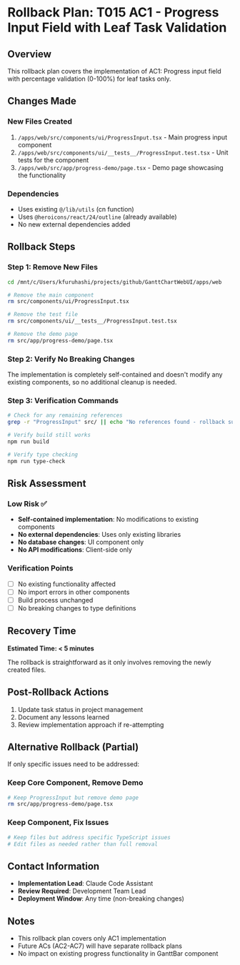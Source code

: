 # Rollback Plan: T015 AC1 - Progress Input Field with Leaf Task Validation

## Overview
This rollback plan covers the implementation of AC1: Progress input field with percentage validation (0-100%) for leaf tasks only.

## Changes Made

### New Files Created
1. `/apps/web/src/components/ui/ProgressInput.tsx` - Main progress input component
2. `/apps/web/src/components/ui/__tests__/ProgressInput.test.tsx` - Unit tests for the component
3. `/apps/web/src/app/progress-demo/page.tsx` - Demo page showcasing the functionality

### Dependencies
- Uses existing `@/lib/utils` (cn function)
- Uses `@heroicons/react/24/outline` (already available)
- No new external dependencies added

## Rollback Steps

### Step 1: Remove New Files
```bash
cd /mnt/c/Users/kfuruhashi/projects/github/GanttChartWebUI/apps/web

# Remove the main component
rm src/components/ui/ProgressInput.tsx

# Remove the test file
rm src/components/ui/__tests__/ProgressInput.test.tsx

# Remove the demo page
rm src/app/progress-demo/page.tsx
```

### Step 2: Verify No Breaking Changes
The implementation is completely self-contained and doesn't modify any existing components, so no additional cleanup is needed.

### Step 3: Verification Commands
```bash
# Check for any remaining references
grep -r "ProgressInput" src/ || echo "No references found - rollback successful"

# Verify build still works
npm run build

# Verify type checking
npm run type-check
```

## Risk Assessment

### Low Risk ✅
- **Self-contained implementation**: No modifications to existing components
- **No external dependencies**: Uses only existing libraries
- **No database changes**: UI component only
- **No API modifications**: Client-side only

### Verification Points
- [ ] No existing functionality affected
- [ ] No import errors in other components
- [ ] Build process unchanged
- [ ] No breaking changes to type definitions

## Recovery Time
**Estimated Time: < 5 minutes**

The rollback is straightforward as it only involves removing the newly created files.

## Post-Rollback Actions
1. Update task status in project management
2. Document any lessons learned
3. Review implementation approach if re-attempting

## Alternative Rollback (Partial)
If only specific issues need to be addressed:

### Keep Core Component, Remove Demo
```bash
# Keep ProgressInput but remove demo page
rm src/app/progress-demo/page.tsx
```

### Keep Component, Fix Issues
```bash
# Keep files but address specific TypeScript issues
# Edit files as needed rather than full removal
```

## Contact Information
- **Implementation Lead**: Claude Code Assistant
- **Review Required**: Development Team Lead
- **Deployment Window**: Any time (non-breaking changes)

## Notes
- This rollback plan covers only AC1 implementation
- Future ACs (AC2-AC7) will have separate rollback plans
- No impact on existing progress functionality in GanttBar component